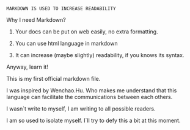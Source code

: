                                                                                     MARKDOWN IS USED TO INCREASE READABILITY

Why I need Markdown?

1. Your docs can be put on web easily, no extra formatting.

2. You can use html language in markdown

3. It can increase (maybe slightly) readability, if you knows its syntax.

Anyway, learn it!









This is my first official markdown file.

I was inspired by Wenchao.Hu. Who makes me understand that this language can facilitate the communications between each others.

I wasn`t write to myself, I am writing to all possible readers.

I am so used to isolate myself. I`ll try to defy this a bit at this moment.
